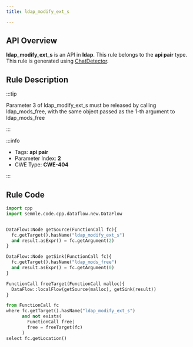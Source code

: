 ```yaml
---
title: ldap_modify_ext_s

---
```



## API Overview
**ldap_modify_ext_s** is an API in **ldap**. This rule belongs to the **api pair** type. This rule is generated using [ChatDetector](../../tools/ChatDetector).
## Rule Description

:::tip

Parameter 3 of ldap_modify_ext_s must be released by calling ldap_mods_free, with the same object passed as the 1-th argument to ldap_mods_free

:::

:::info

- Tags: **api pair**
- Parameter Index: **2**
- CWE Type: **CWE-404**

:::

## Rule Code
```python
import cpp
import semmle.code.cpp.dataflow.new.DataFlow


DataFlow::Node getSource(FunctionCall fc){
  fc.getTarget().hasName("ldap_modify_ext_s")
  and result.asExpr() = fc.getArgument(2)
}

DataFlow::Node getSink(FunctionCall fc){
  fc.getTarget().hasName("ldap_mods_free")
  and result.asExpr() = fc.getArgument(0)
}

FunctionCall freeTarget(FunctionCall malloc){
  DataFlow::localFlow(getSource(malloc), getSink(result))
}

from FunctionCall fc
where fc.getTarget().hasName("ldap_modify_ext_s")
      and not exists(
        FunctionCall free| 
        free = freeTarget(fc)
      )
select fc.getLocation()
```